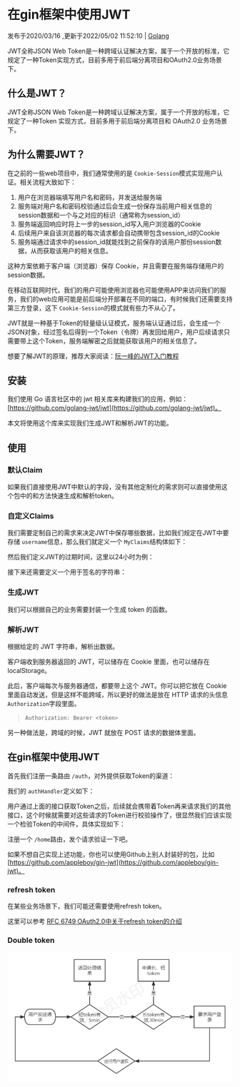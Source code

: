 # 在gin框架中使用JWT

发布于2020/03/16 ,更新于2022/05/02 11:52:10 | [Golang](https://www.liwenzhou.com/categories/Golang)

JWT全称JSON Web Token是一种跨域认证解决方案，属于一个开放的标准，它规定了一种Token实现方式，目前多用于前后端分离项目和OAuth2.0业务场景下。

## 什么是JWT？

JWT全称JSON Web Token是一种跨域认证解决方案，属于一个开放的标准，它规定了一种Token 实现方式，目前多用于前后端分离项目和 OAuth2.0 业务场景下。

## 为什么需要JWT？

在之前的一些web项目中，我们通常使用的是 `Cookie-Session`模式实现用户认证。相关流程大致如下：

1. 用户在浏览器端填写用户名和密码，并发送给服务端
2. 服务端对用户名和密码校验通过后会生成一份保存当前用户相关信息的session数据和一个与之对应的标识（通常称为session_id）
3. 服务端返回响应时将上一步的session_id写入用户浏览器的Cookie
4. 后续用户来自该浏览器的每次请求都会自动携带包含session_id的Cookie
5. 服务端通过请求中的session_id就能找到之前保存的该用户那份session数据，从而获取该用户的相关信息。

这种方案依赖于客户端（浏览器）保存 Cookie，并且需要在服务端存储用户的session数据。

在移动互联网时代，我们的用户可能使用浏览器也可能使用APP来访问我们的服务，我们的web应用可能是前后端分开部署在不同的端口，有时候我们还需要支持第三方登录，这下 `Cookie-Session`的模式就有些力不从心了。

JWT就是一种基于Token的轻量级认证模式，服务端认证通过后，会生成一个JSON对象，经过签名后得到一个Token（令牌）再发回给用户，用户后续请求只需要带上这个Token，服务端解密之后就能获取该用户的相关信息了。

想要了解JWT的原理，推荐大家阅读：[阮一峰的JWT入门教程](https://www.ruanyifeng.com/blog/2018/07/json_web_token-tutorial.html)

## 安装

我们使用 Go 语言社区中的 jwt 相关库来构建我们的应用，例如：[https://github.com/golang-jwt/jwt](https://github.com/golang-jwt/jwt)。

本文将使用这个库来实现我们生成JWT和解析JWT的功能。

## 使用

### 默认Claim

如果我们直接使用JWT中默认的字段，没有其他定制化的需求则可以直接使用这个包中的和方法快速生成和解析token。

### 自定义Claims

我们需要定制自己的需求来决定JWT中保存哪些数据，比如我们规定在JWT中要存储 `username`信息，那么我们就定义一个 `MyClaims`结构体如下：

然后我们定义JWT的过期时间，这里以24小时为例：

接下来还需要定义一个用于签名的字符串：

### 生成JWT

我们可以根据自己的业务需要封装一个生成 token 的函数。

### 解析JWT

根据给定的 JWT 字符串，解析出数据。

客户端收到服务器返回的 JWT，可以储存在 Cookie 里面，也可以储存在 localStorage。

此后，客户端每次与服务器通信，都要带上这个 JWT。你可以把它放在 Cookie 里面自动发送，但是这样不能跨域，所以更好的做法是放在 HTTP 请求的头信息 `Authorization`字段里面。

> ```bash
> Authorization: Bearer <token>
> ```

另一种做法是，跨域的时候，JWT 就放在 POST 请求的数据体里面。

## 在gin框架中使用JWT

首先我们注册一条路由 `/auth`，对外提供获取Token的渠道：

我们的 `authHandler`定义如下：

用户通过上面的接口获取Token之后，后续就会携带着Token再来请求我们的其他接口，这个时候就需要对这些请求的Token进行校验操作了，很显然我们应该实现一个检验Token的中间件，具体实现如下：

注册一个 `/home`路由，发个请求验证一下吧。

如果不想自己实现上述功能，你也可以使用Github上别人封装好的包，比如[https://github.com/appleboy/gin-jwt](https://github.com/appleboy/gin-jwt)。

### refresh token

在某些业务场景下，我们可能还需要使用refresh token。

这里可以参考 [RFC 6749 OAuth2.0中关于refresh token的介绍](https://datatracker.ietf.org/doc/html/rfc6749#section-1.5)

### Double token

![world](./doubletoken.png "flow")

```

```
